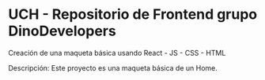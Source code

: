# UCH - Repositorio de Frontend grupo DinoDevelopers

Creación de una maqueta básica usando React - JS - CSS - HTML

Descripción: Este proyecto es una maqueta básica de un Home.



